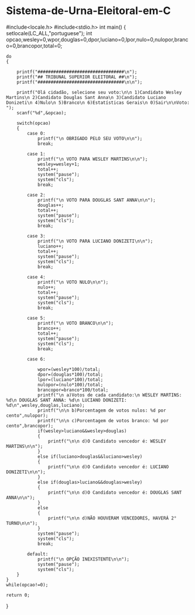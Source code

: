 # Sistema-de-Urna-Eleitoral-em-C

#include<locale.h>
#include<stdio.h>
int main()
{
	setlocale(LC_ALL,"portuguese");
	int opcao,wesley=0,wpor,douglas=0,dpor,luciano=0,lpor,nulo=0,nulopor,branco=0,brancopor,total=0;
	
	do
	{
	
		printf("#################################\n");
	    printf("## TRIBUNAL SUPERIOR ELEITORAL ##\n");
	    printf("#################################\n\n");
	
	    printf("Olá cidadão, selecione seu voto:\n\n 1)Candidato Wesley Martins\n 2)Candidato Douglas Sant Anna\n 3)Candidato Luciano Donizeti\n 4)Nulo\n 5)Branco\n 6)Estatísticas Gerais\n 0)Sair\n\nVoto: ");
	    scanf("%d",&opcao);
	    
	    switch(opcao)
	    {
	    	case 0:
	    		printf("\n OBRIGADO PELO SEU VOTO\n\n");
	    		break;
			
			case 1:
	    		printf("\n VOTO PARA WESLEY MARTINS\n\n");
	    		wesley=wesley+1;
	    		total++;
				system("pause");
	    		system("cls");
	    		break;
	    	
			case 2:
				printf("\n VOTO PARA DOUGLAS SANT ANNA\n\n");
	    		douglas++;
	    		total++;
				system("pause");
	    		system("cls");
	    		break;
	    		
	    	case 3:
				printf("\n VOTO PARA LUCIANO DONIZETI\n\n");
	    		luciano++;
	    		total++;
				system("pause");
	    		system("cls");
	    		break;
	    		
	    	case 4:
				printf("\n VOTO NULO\n\n");
	    		nulo++;
	    		total++;
				system("pause");
	    		system("cls");
	    		break;
	    		
	    	case 5:
				printf("\n VOTO BRANCO\n\n");
	    		branco++;
	    		total++;
				system("pause");
	    		system("cls");
	    		break;
	    		
	    	case 6:
				
				wpor=(wesley*100)/total;
				dpor=(douglas*100)/total;
				lpor=(luciano*100)/total;
				nulopor=(nulo*100)/total;
				brancopor=branco*100/total;
				printf("\n a)Votos de cada candidato:\n WESLEY MARTINS: %d\n DOUGLAS SANT ANNA: %d\n LUCIANO DONIZETI: %d\n",wesley,douglas,luciano);
				printf("\n\n b)Porcentagem de votos nulos: %d por cento",nulopor);
				printf("\n\n c)Porcentagem de votos branco: %d por cento",brancopor);
				if(wesley>luciano&&wesley>douglas)
				{
					printf("\n\n d)O Candidato vencedor é: WESLEY MARTINS\n\n");
				}
				else if(luciano>douglas&&luciano>wesley)
				{
					printf("\n\n d)O Candidato vencedor é: LUCIANO DONIZETI\n\n");
				}
				else if(douglas>luciano&&douglas>wesley)
				{
					printf("\n\n d)O Candidato vencedor é: DOUGLAS SANT ANNA\n\n");
				}
				else
				{
					printf("\n\n d)NÃO HOUVERAM VENCEDORES, HAVERÁ 2° TURNO\n\n");
				}
				system("pause");
				system("cls");
				break;
			
			default:
				printf("\n OPÇÃO INEXISTENTE\n\n");
				system("pause");
				system("cls");
		}
    }
    while(opcao!=0);
    
	return 0;
}
